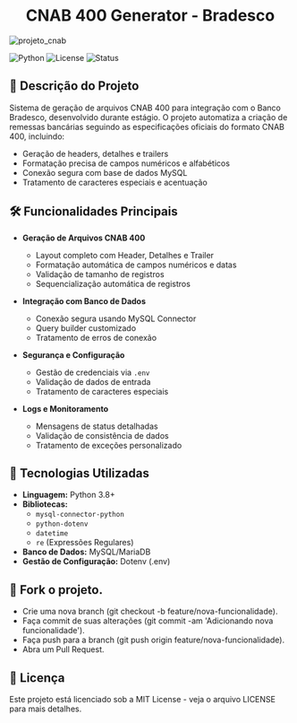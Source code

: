 <h1 align="center">CNAB 400 Generator - Bradesco</h1>

<p align="center">
  
![projeto_cnab](https://github.com/user-attachments/assets/c4470bca-a054-474e-a25d-692154669f72)

</p>

![Python](https://img.shields.io/badge/python-3.8%2B-blue)
![License](https://img.shields.io/badge/license-MIT-green)
![Status](https://img.shields.io/badge/status-active-brightgreen)

## 📑 Descrição do Projeto
Sistema de geração de arquivos CNAB 400 para integração com o Banco Bradesco, desenvolvido durante estágio. O projeto automatiza a criação de remessas bancárias seguindo as especificações oficiais do formato CNAB 400, incluindo:

- Geração de headers, detalhes e trailers
- Formatação precisa de campos numéricos e alfabéticos
- Conexão segura com base de dados MySQL
- Tratamento de caracteres especiais e acentuação

## 🛠️ Funcionalidades Principais
- **Geração de Arquivos CNAB 400**
  - Layout completo com Header, Detalhes e Trailer
  - Formatação automática de campos numéricos e datas
  - Validação de tamanho de registros
  - Sequencialização automática de registros

- **Integração com Banco de Dados**
  - Conexão segura usando MySQL Connector
  - Query builder customizado
  - Tratamento de erros de conexão

- **Segurança e Configuração**
  - Gestão de credenciais via `.env`
  - Validação de dados de entrada
  - Tratamento de caracteres especiais

- **Logs e Monitoramento**
  - Mensagens de status detalhadas
  - Validação de consistência de dados
  - Tratamento de exceções personalizado

## 🧰 Tecnologias Utilizadas
- **Linguagem:** Python 3.8+
- **Bibliotecas:**
  - `mysql-connector-python`
  - `python-dotenv`
  - `datetime`
  - `re` (Expressões Regulares)
- **Banco de Dados:** MySQL/MariaDB
- **Gestão de Configuração:** Dotenv (.env)

## 🤝 Fork o projeto.
- Crie uma nova branch (git checkout -b feature/nova-funcionalidade). </br>
- Faça commit de suas alterações (git commit -am 'Adicionando nova funcionalidade'). </br>
- Faça push para a branch (git push origin feature/nova-funcionalidade). </br>
- Abra um Pull Request.

## 📄 Licença
Este projeto está licenciado sob a MIT License - veja o arquivo LICENSE para mais detalhes.
   
 